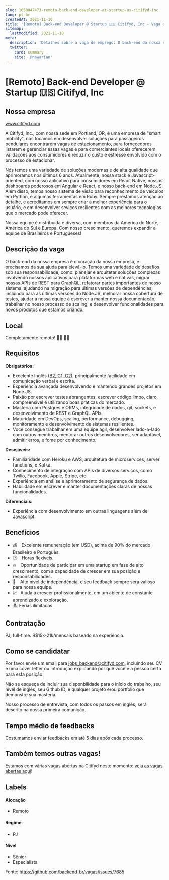 ```yaml
---
slug: 1050047473-remoto-back-end-developer-at-startup-us-citifyd-inc
lang: pt-br
createdAt: 2021-11-10
title: '[Remoto] Back-end Developer @ Startup 🇺🇸 Citifyd, Inc - Vaga de Emprego'
sitemap:
  lastModified: 2021-11-10
meta:
  description: 'Detalhes sobre a vaga de emprego: O back-end da nossa empresa é o coração da nossa empresa, e precisamos da sua ajuda para elevá-lo. Temos uma variedade de desafios sob sua responsabilidade, como: planejar e arquitetar soluções complexas involvendo nossos aplicativos para plataformas web e nativas, migrar nossas APIs de REST para GraphQL, refatorar partes importantes de nosso sistema, ajudando na migração para últimas versões de dependências, incluindo para as últimas versões do Node.JS, melhorar nossa cobertura de testes, ajudar a nossa equipe à escrever a manter nossa documentação, trabalhar no nosso processo de scaling, e desenvolver funcionalidades para novos produtos que estamos criando.'
  twitter:
    card: summary
    site: '@nawarian'
---
```


# [Remoto] Back-end Developer @ Startup 🇺🇸 Citifyd, Inc

## Nossa empresa

www.citifyd.com

A Citifyd, Inc., com nossa sede em Portland, OR, é uma empresa de "smart mobility", nós focamos em desenvolver soluções para passageiros pendulares encontrarem vagas de estacionamento, para fornecedores listarem e gerenciar essas vagas e para comerciantes locais oferecerem validações aos consumidores e reduzir o custo e estresse envolvido com o processo de estacionar.

Nós temos uma variedade de soluções modernas e de alta qualidade que aprimoramos nos últimos 6 anos. Atualmente, nossa stack é Javascript-oriented, com nosso aplicativo para consumidores em React Native, nossos dashboards poderosos em Angular e React, e nosso back-end em Node.JS. Além disso, temos nosso sistema de visão para reconhecimento de veículos em Python, e algumas ferramentas em Ruby. Sempre prestamos atenção ao detalhe, e acreditamos em sempre criar a melhor experiência para o usuário, e em desenvolver seviços resilientes com as melhores tecnologias que o mercado pode oferecer.

Nossa equipe é distribuída e diversa, com membros da América do Norte, América do Sul e Europa. Com nosso crescimento, queremos expandir a equipe de Brasileiros e Portugueses!

## Descrição da vaga

O back-end da nossa empresa é o coração da nossa empresa, e precisamos da sua ajuda para elevá-lo. Temos uma variedade de desafios sob sua responsabilidade, como: planejar e arquitetar soluções complexas involvendo nossos aplicativos para plataformas web e nativas, migrar nossas APIs de REST para GraphQL, refatorar partes importantes de nosso sistema, ajudando na migração para últimas versões de dependências, incluindo para as últimas versões do Node.JS, melhorar nossa cobertura de testes, ajudar a nossa equipe à escrever a manter nossa documentação, trabalhar no nosso processo de scaling, e desenvolver funcionalidades para novos produtos que estamos criando.

## Local

Completamente remoto! 👨‍💻 👩‍💻

## Requisitos

**Obrigatórios:**
- Excelente Inglês ([B2, C1, C2](https://tracktest.eu/english-levels-cefr/)), principalmente facilidade em comunicação verbal e escrita.
- Experiência avançada desenvolvendo e mantendo grandes projetos em Node.JS.
- Paixão por escrever testes abrangentes, escrever código limpo, claro, compreensível e utilizando boas práticas do mercado.
- Masteria com Postgres e ORMs, integridade de dados, git, sockets, e desenvolvimento de REST e GraphQL APIs.
- Maturidade em DevOps, scaling, performance, debugging, monitoramento e desenvolvimento de sistemas resilientes.
- Você consegue trabalhar em uma equipe ágil, desenvolver lado-a-lado com outros membros, mentorar outros desenvolvedores, ser adaptável, admitir erros, e fome por conhecimento.

**Desejáveis:**
- Familiaridade com Heroku e AWS, arquitetura de microservices, server functions, e Kafka.
- Conhecimento de integração com APIs de diversos serviços, como Twilio, Facebook, Apple, Stripe, etc.
- Experiência em análise e aprimoramento de segurança de dados.
- Habilidade em escrever e manter documentações claras de nossas funcionalidades.

**Diferenciais:**
- Experiência com desenvolvimento em outras linguagens além de Javascript.

## Benefícios

- 💰 ⠀Excelente remuneração (em USD), acima de 90% do mercado Brasileiro e Português.
- 🕐 ⠀Horas flexíveis.
- 🔥 ⠀Oportunidade de participar em uma startup em fase de alto crescimento, com a capacidade de crescer em sua posição e responsabilidades.
- 💪 ⠀Alto nível de independência, e seu feedback sempre será valioso para nossa equipe.
- 📈⠀Ajuda a crescer profissionalmente, em um abiente de constante aprendizado e exploração.
- 🏝 Férias ilimitadas.

## Contratação

PJ, full-time. R$15k-21k/mensais baseado na experiência.

## Como se candidatar

Por favor envie um email para jobs_backend@citifyd.com, incluindo seu CV e uma cover letter ou introdução explicando por quê você é a pessoa certa para esta posição.

Não se esqueça de incluir sua disponbilidade para o início do trabalho, seu nível de inglês, seu Github ID, e qualquer projeto e/ou portfolio que demonstre sua masteria.

Nosso processo de entrevista, com todos os passos em inglês, será descrito na nossa primeira comunição.

## Tempo médio de feedbacks

Costumamos enviar feedbacks em até 5 dias após cada processo. 

## Também temos outras vagas!
Estamos com várias vagas abertas na Citifyd neste momento: [veja as vagas abertas aqui](https://citifyd.notion.site/Vagas-Abertas-Citifyd-33f19a5496d94287a3482a4be1765b3a)!

## Labels

#### Alocação
- Remoto

#### Regime
- PJ

#### Nível
- Sênior
- Especialista

Fonte: https://github.com/backend-br/vagas/issues/7685
